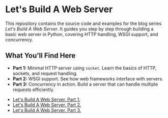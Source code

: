 # Let's Build A Web Server

This repository contains the source code and examples for the blog series *Let's Build A Web Server*. It guides you step by step through building a basic web server in Python, covering HTTP handling, WSGI support, and concurrency.


## What You'll Find Here

- **Part 1:** Minimal HTTP server using `socket`. Learn the basics of HTTP, sockets, and request handling.
- **Part 2:** WSGI support. See how web frameworks interface with servers.
- **Part 3:** Concurrency in action. Build a server that can handle multiple requests efficiently.

+ [Let's Build A Web Server. Part 1.](https://ruslanspivak.com/lsbaws-part1/)
+ [Let's Build A Web Server. Part 2.](https://ruslanspivak.com/lsbaws-part2/)
+ [Let's Build A Web Server. Part 3.](https://ruslanspivak.com/lsbaws-part3/)
